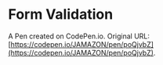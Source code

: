 # Form Validation

A Pen created on CodePen.io. Original URL: [https://codepen.io/JAMAZON/pen/poQjvbZ](https://codepen.io/JAMAZON/pen/poQjvbZ).


